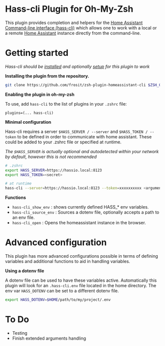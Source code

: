 # Hass-cli Plugin for Oh-My-Zsh

This plugin provides completion and helpers for the [Home Assistant Command-line interface (hass-cli)](https://github.com/home-assistant/home-assistant-cli) which allows one to work with a local or a remote [Home Assistant](https://home-assistant.io/) instance directly from the command-line.

# Getting started

*Hass-cli should be [installed](https://github.com/home-assistant/home-assistant-cli#installation) and optionally [setup](https://github.com/home-assistant/home-assistant-cli#setup) for this plugin to work*

__Installing the plugin from the repository.__

```bash
git clone https://github.com/frosit/zsh-plugin-homeassistant-cli $ZSH_CUSTOM/plugins/hass-cli
```

__Enabling the plugin in oh-my-zsh__

To use, add `hass-cli` to the list of plugins in your `.zshrc` file:

`plugins=(... hass-cli)`

__Minimal configuration__

Hass-cli requires a server `$HASS_SERVER / --server` and `$HASS_TOKEN / --token` to be defined in order to communicate with home assistant.
These could be added to your .zshrc file or specified at runtime.

*The `$HASS_SERVER` is actually optional and autodetected within your network by default, however this is not recommended*

```bash
# .zshrc
export HASS_SERVER=https://hassio.local:8123
export HASS_TOKEN=<secret>

# at runtime
hass-cli --server=https://hassio.local:8123 --token=xxxxxxxxxx <arguments>
```

__Functions__

* `hass-cli_show_env` : shows currently defined HASS_* env variables.
* `hass-cli_source_env` : Sources a dotenv file, optionally accepts a path to an env file.
* `hass-cli_open` : Opens the homeassistant instance in the browser.

# Advanced configuration

This plugin has more advanced configurations possible in terms of defining variables and additional functions to aid in handling variables.

__Using a dotenv file__

A dotenv file can be used to have these variables active. Automatically this plugin will look for an `.hass-cli.env` file located in the home directory.
The env var `HASS_DOTENV` can be set to a different dotenv file.

```bash
export HASS_DOTENV=$HOME/path/to/my/project/.env
```

# To Do

* Testing
* Finish extended arguments handling
